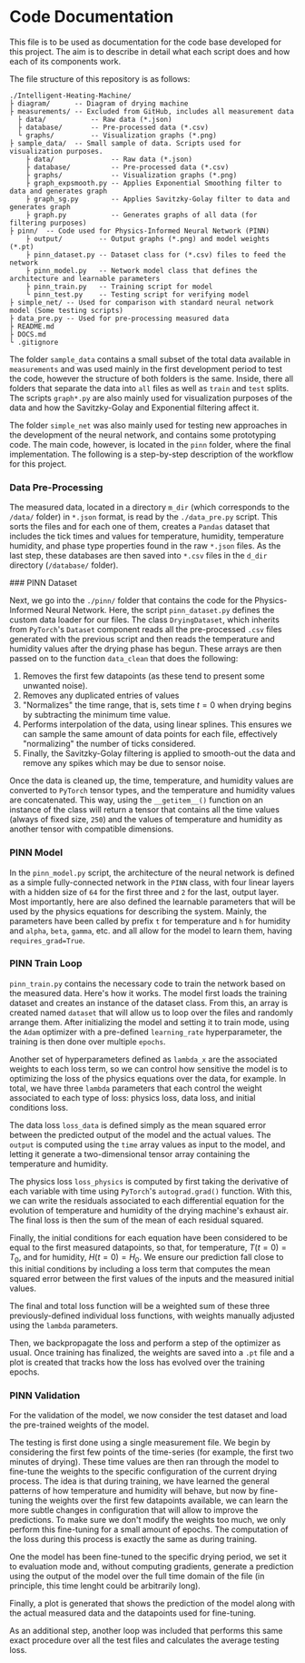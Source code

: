 # Code Documentation

This file is to be used as documentation for the code base developed for this project. The aim is to describe in detail what each script does and how each of its components work. 

The file structure of this repository is as follows:

    ./Intelligent-Heating-Machine/
    ├ diagram/      -- Diagram of drying machine
    ├ measurements/ -- Excluded from GitHub, includes all measurement data
      ├ data/           -- Raw data (*.json)
      ├ database/       -- Pre-processed data (*.csv)
      └ graphs/         -- Visualization graphs (*.png)
    ├ sample_data/  -- Small sample of data. Scripts used for visualization purposes.
        ├ data/              -- Raw data (*.json)
        ├ database/          -- Pre-processed data (*.csv)
        ├ graphs/            -- Visualization graphs (*.png)
        ├ graph_expsmooth.py -- Applies Exponential Smoothing filter to data and generates graph
        ├ graph_sg.py        -- Applies Savitzky-Golay filter to data and generates graph
        ├ graph.py           -- Generates graphs of all data (for filtering purposes)
    ├ pinn/  -- Code used for Physics-Informed Neural Network (PINN)
        ├ output/         -- Output graphs (*.png) and model weights (*.pt)
        ├ pinn_dataset.py -- Dataset class for (*.csv) files to feed the network
        ├ pinn_model.py   -- Network model class that defines the architecture and learnable parameters
        ├ pinn_train.py   -- Training script for model
        └ pinn_test.py    -- Testing script for verifying model
    ├ simple_net/ -- Used for comparison with standard neural network model (Some testing scripts)
    ├ data_pre.py -- Used for pre-processing measured data  
    ├ README.md 
    ├ DOCS.md
    └ .gitignore

The folder `sample_data` contains a small subset of the total data available in `measurements` and was used mainly in the first development period to test the code, however the structure of both folders is the same. Inside, there all folders that separate the data into `all` files as well as `train` and `test` splits. The scripts `graph*.py` are also mainly used for visualization purposes of the data and how the Savitzky-Golay and Exponential filtering affect it.

The folder `simple_net` was also mainly used for testing new approaches in the development of the neural network, and contains some prototyping code. The main code, however, is located in the `pinn` folder, where the final implementation. The following is a step-by-step description of the workflow for this project.

### Data Pre-Processing

The measured data, located in a directory `m_dir` (which corresponds to the `/data/` folder) in `*.json` format, is read by the `./data_pre.py` script. This sorts the files and for each one of them, creates a `Pandas` dataset that includes the tick times and values for temperature, humidity, temperature humidity, and phase type properties found in the raw `*.json` files. As the last step, these databases are then saved into `*.csv` files in the `d_dir` directory (`/database/` folder).

### PINN Dataset

Next, we go into the `./pinn/` folder that contains the code for the Physics-Informed Neural Network. Here, the script `pinn_dataset.py` defines the custom data loader for our files. The class `DryingDataset`, which inherits from `PyTorch`'s `Dataset` component reads all the pre-processed `.csv` files generated with the previous script and then reads the temperature and humidity values after the drying phase has begun. These arrays are then passed on to the function `data_clean` that does the following:
1. Removes the first few datapoints (as these tend to present some unwanted noise).
2. Removes any duplicated entries of values
3. "Normalizes" the time range, that is, sets time $t = 0$ when drying begins by subtracting the minimum time value.
4. Performs interpolation of the data, using linear splines. This ensures we can sample the same amount of data points for each file, effectively "normalizing" the number of ticks considered.
5. Finally, the Savitzky-Golay filtering is applied to smooth-out the data and remove any spikes which may be due to sensor noise.

Once the data is cleaned up, the time, temperature, and humidity values are converted to `PyTorch` tensor types, and the temperature and humidity values are concatenated. This way, using the `__getitem__()` function on an instance of the class will return a tensor that contains all the time values (always of fixed size, `250`) and the values of temperature and humidity as another tensor with compatible dimensions.

### PINN Model

In the `pinn_model.py` script, the architecture of the neural network is defined as a simple fully-connected network in the `PINN` class, with four linear layers with a hidden size of `64` for the first three and `2` for the last, output layer. Most importantly, here are also defined the learnable parameters that will be used by the physics equations for describing the system. Mainly, the parameters have been called by prefix `t` for temperature and `h` for humidity and `alpha`, `beta`, `gamma`, etc. and all allow for the model to learn them, having `requires_grad=True`.

### PINN Train Loop

`pinn_train.py` contains the necessary code to train the network based on the measured data. Here's how it works. The model first loads the training dataset and creates an instance of the dataset class. From this, an array is created named `dataset` that will allow us to loop over the files and randomly arrange them. After initializing the model and setting it to train mode, using the `Adam` optimizer with a pre-defined `learning_rate` hyperparameter, the training is then done over multiple `epochs`.

Another set of hyperparameters defined as `lambda_x` are the associated weights to each loss term, so we can control how sensitive the model is to optimizing the loss of the physics equations over the data, for example. In total, we have three `lambda` parameters that each control the weight associated to each type of loss: physics loss, data loss, and initial conditions loss.

The data loss `loss_data` is defined simply as the mean squared error between the predicted output of the model and the actual values. The `output` is computed using the `time` array values as input to the model, and letting it generate a two-dimensional tensor array containing the temperature and humidity. 

The physics loss `loss_physics` is computed by first taking the derivative of each variable with time using `PyTorch`'s `autograd.grad()` function. With this, we can write the residuals associated to each differential equation for the evolution of temperature and humidity of the drying machine's exhaust air. The final loss is then the sum of the mean of each residual squared.

Finally, the initial conditions for each equation have been considered to be equal to the first measured datapoints, so that, for temperature, $T(t=0) = T_0$, and for humidity, $H(t=0)=H_0$. We ensure our prediction fall close to this initial conditions by including a loss term that computes the mean squared error between the first values of the inputs and the measured initial values.

The final and total loss function will be a weighted sum of these three previously-defined individual loss functions, with weights manually adjusted using the `lambda` parameters.

Then, we backpropagate the loss and perform a step of the optimizer as usual. Once training has finalized, the weights are saved into a `.pt` file and a plot is created that tracks how the loss has evolved over the training epochs.

### PINN Validation

For the validation of the model, we now consider the test dataset and load the pre-trained weights of the model. 

The testing is first done using a single measurement file. We begin by considering the first few points of the time-series (for example, the first two minutes of drying). These time values are then ran through the model to fine-tune the weights to the specific configuration of the current drying process. The idea is that during training, we have learned the general patterns of how temperature and humidity will behave, but now by fine-tuning the weights over the first few datapoints available, we can learn the more subtle changes in configuration that will allow to improve the predictions. To make sure we don't modify the weights too much, we only perform this fine-tuning for a small amount of epochs. The computation of the loss during this process is exactly the same as during training.

One the model has been fine-tuned to the specific drying period, we set it to evaluation mode and, without computing gradients, generate a prediction using the output of the model over the full time domain of the file (in principle, this time lenght could be arbitrarily long).

Finally, a plot is generated that shows the prediction of the model along with the actual measured data and the datapoints used for fine-tuning.

As an additional step, another loop was included that performs this same exact procedure over all the test files and calculates the average testing loss.